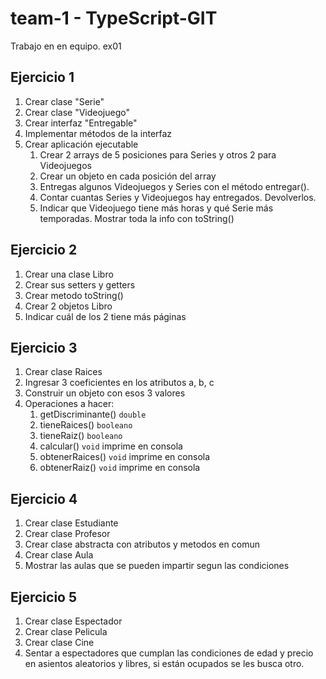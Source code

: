 # team-1 - TypeScript-GIT
Trabajo en en equipo. ex01

## Ejercicio 1
1. Crear clase "Serie"
2. Crear clase "Videojuego"
3. Crear interfaz "Entregable"
4. Implementar métodos de la interfaz
5. Crear aplicación ejecutable
    1. Crear 2 arrays de 5 posiciones para Series y otros 2 para Videojuegos
    2. Crear un objeto en cada posición del array
    3. Entregas algunos Videojuegos y Series con el método entregar().
    4. Contar cuantas Series y Videojuegos hay entregados. Devolverlos.
    5. Indicar que Videojuego tiene más horas y qué Serie más temporadas. Mostrar toda la info con toString()

## Ejercicio 2
1. Crear una clase Libro
2. Crear sus setters y getters
3. Crear metodo toString()
4. Crear 2 objetos Libro
5. Indicar cuál de los 2 tiene más páginas

## Ejercicio 3
1. Crear clase Raices
2. Ingresar 3 coeficientes en los atributos a, b, c
3. Construir un objeto con esos 3 valores
4. Operaciones a hacer:
    1. getDiscriminante() `double`
    2. tieneRaices() `booleano`
    3. tieneRaiz() `booleano`
    4. calcular() `void` imprime en consola
    5. obtenerRaices() `void` imprime en consola
    6. obtenerRaiz() `void` imprime en consola

## Ejercicio 4
1. Crear clase Estudiante
2. Crear clase Profesor
3. Crear clase abstracta con atributos y metodos en comun
4. Crear clase Aula
5. Mostrar las aulas que se pueden impartir segun las condiciones

## Ejercicio 5
1. Crear clase Espectador
2. Crear clase Pelicula
3. Crear clase Cine
4. Sentar a espectadores que cumplan las condiciones de edad y precio en asientos aleatorios y libres, si están ocupados se les busca otro.